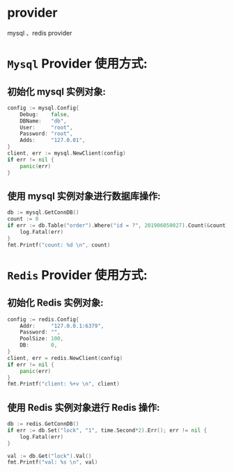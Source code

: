 # provider
mysql 、redis  provider

# `Mysql` Provider 使用方式:

## 初始化 mysql 实例对象:

```go
config := mysql.Config{
    Debug:    false,
    DBName:   "db",
    User:     "root",
    Password: "root",
    Adds:     "127.0.01",
}
client, err := mysql.NewClient(config)
if err != nil {
    panic(err)
}
```

## 使用 mysql 实例对象进行数据库操作:

```go
db := mysql.GetConnDB()
count := 0
if err := db.Table("order").Where("id = ?", 201906050027).Count(&count).Error; err != nil {
    log.Fatal(err)
}
fmt.Printf("count: %d \n", count)
```

# `Redis`  Provider 使用方式:

## 初始化 Redis 实例对象:

```go
config := redis.Config{
    Addr:     "127.0.0.1:6379",
    Password: "",
    PoolSize: 100,
    DB:       0,
}
client, err = redis.NewClient(config)
if err != nil {
    panic(err)
}
fmt.Printf("client: %+v \n", client)
```

## 使用 Redis 实例对象进行 Redis 操作:

```go
db := redis.GetConnDB()
if err := db.Set("lock", "1", time.Second*2).Err(); err != nil {
    log.Fatal(err)
}

val := db.Get("lock").Val()
fmt.Printf("val: %s \n", val)
```